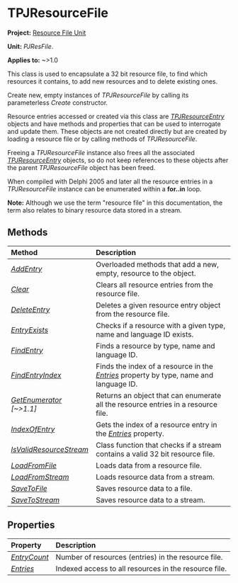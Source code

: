 # TPJResourceFile

**Project:** [Resource File Unit](../API.md)

**Unit:** _PJResFile_.

**Applies to:** ~>1.0

This class is used to encapsulate a 32 bit resource file, to find which resources it contains, to add new resources and to delete existing ones.

Create new, empty instances of _TPJResourceFile_ by calling its parameterless _Create_ constructor.

Resource entries accessed or created via this class are _[TPJResourceEntry](./TPJResourceEntry.md)_ objects and have methods and properties that can be used to interrogate and update them. These objects are not created directly but are created by loading a resource file or by calling methods of _TPJResourceFile_.

Freeing a _TPJResourceFile_ instance also frees all the associated _[TPJResourceEntry](./TPJResourceEntry.md)_ objects, so do not keep references to these objects after the parent _TPJResourceFile_ object has been freed.

When compiled with Delphi 2005 and later all the resource entries in a _TPJResourceFile_ instance can be enumerated within a **for..in** loop.

**Note:** Although we use the term "resource file" in this documentation, the term also relates to binary resource data stored in a stream.

## Methods ##

| **Method** | **Description** |
|:-----------|:----------------|
| _[AddEntry](./TPJResourceFile-AddEntry.md)_ | Overloaded methods that add a new, empty, resource to the object. |
| _[Clear](./TPJResourceFile-Clear.md)_ | Clears all resource entries from the resource file. |
| _[DeleteEntry](./TPJResourceFile-DeleteEntry.md)_ | Deletes a given resource entry object from the resource file. |
| _[EntryExists](./TPJResourceFile-EntryExists.md)_ | Checks if a resource with a given type, name and language ID exists. |
| _[FindEntry](./TPJResourceFile-FindEntry.md)_ | Finds a resource by type, name and language ID. |
| _[FindEntryIndex](./TPJResourceFile-FindEntryIndex.md)_ | Finds the index of a resource in the _[Entries](./TPJResourceFile-Entries.md)_ property by type, name and language ID. |
| _[GetEnumerator](./TPJResourceFile-GetEnumerator.md)_ _[~>1.1]_ | Returns an object that can enumerate all the resource entries in a resource file. |
| _[IndexOfEntry](./TPJResourceFile-IndexOfEntry.md)_ | Gets the index of a resource entry in the _[Entries](./TPJResourceFile-Entries.md)_ property. |
| _[IsValidResourceStream](./TPJResourceFile-IsValidResourceStream.md)_ | Class function that checks if a stream contains a valid 32 bit resource file. |
| _[LoadFromFile](./TPJResourceFile-LoadFromFile.md)_ | Loads data from a resource file. |
| _[LoadFromStream](./TPJResourceFile-LoadFromStream.md)_ | Loads resource data from a stream. |
| _[SaveToFile](./TPJResourceFile-SaveToFile.md)_ | Saves resource data to a file. |
| _[SaveToStream](./TPJResourceFile-SaveToStream.md)_ | Saves resource data to a stream. |

## Properties ##

| **Property** | **Description** |
|:-------------|:----------------|
| _[EntryCount](./TPJResourceFile-EntryCount.md)_ | Number of resources (entries) in the resource file. |
| _[Entries](./TPJResourceFile-Entries.md)_ | Indexed access to all resources in the resource file. |
